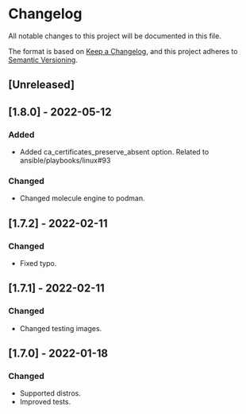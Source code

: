 # Changelog
All notable changes to this project will be documented in this file.

The format is based on [Keep a Changelog](https://keepachangelog.com/en/1.0.0/),
and this project adheres to [Semantic Versioning](https://semver.org/spec/v2.0.0.html).

## [Unreleased]

## [1.8.0] - 2022-05-12
### Added
- Added ca_certificates_preserve_absent option. Related to ansible/playbooks/linux#93

### Changed
- Changed molecule engine to podman.

## [1.7.2] - 2022-02-11
### Changed
- Fixed typo.

## [1.7.1] - 2022-02-11
### Changed
- Changed testing images.

## [1.7.0] - 2022-01-18
### Changed
- Supported distros.
- Improved tests.
